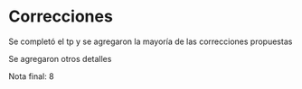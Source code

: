 # Correcciones

Se completó el tp y se agregaron la mayoría de las correcciones propuestas

Se agregaron otros detalles

Nota final: 8
